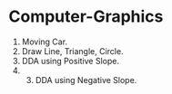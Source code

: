 # Computer-Graphics

1. Moving Car.
2. Draw Line, Triangle, Circle.
3. DDA using Positive Slope.
4. 3. DDA using Negative Slope.
